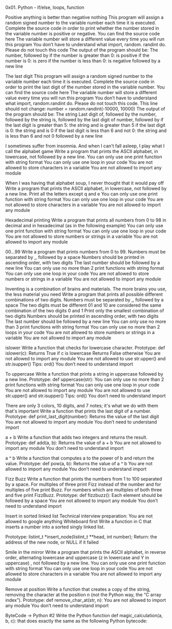 0x01. Python - if/else, loops, function


Positive anything is better than negative nothing This program will assign a random signed number to the variable number each time it is executed. Complete the source code in order to print whether the number stored in the variable number is positive or negative.
You can find the source code here The variable number will store a different value every time you will run this program You don’t have to understand what import, random. randint do. Please do not touch this code The output of the program should be: The number, followed by if the number is greater than 0: is positive if the number is 0: is zero if the number is less than 0: is negative followed by a new line

The last digit This program will assign a random signed number to the variable number each time it is executed. Complete the source code in order to print the last digit of the number stored in the variable number.
You can find the source code here The variable number will store a different value every time you will run this program You don’t have to understand what import, random.randint do. Please do not touch this code. This line should not change: number = random.randint(-10000, 10000) The output of the program should be: The string Last digit of, followed by the number, followed by the string is, followed by the last digit of number, followed by if the last digit is greater than 5: the string and is greater than 5 if the last digit is 0: the string and is 0 if the last digit is less than 6 and not 0: the string and is less than 6 and not 0 followed by a new line

I sometimes suffer from insomnia. And when I can't fall asleep, I play what I call the alphabet game Write a program that prints the ASCII alphabet, in lowercase, not followed by a new line.
You can only use one print function with string format You can only use one loop in your code You are not allowed to store characters in a variable You are not allowed to import any module

When I was having that alphabet soup, I never thought that it would pay off Write a program that prints the ASCII alphabet, in lowercase, not followed by a new line.
Print all the letters except q and e You can only use one print function with string format You can only use one loop in your code You are not allowed to store characters in a variable You are not allowed to import any module

Hexadecimal printing Write a program that prints all numbers from 0 to 98 in decimal and in hexadecimal (as in the following example)
You can only use one print function with string format You can only use one loop in your code You are not allowed to store numbers or strings in a variable You are not allowed to import any module

00...99 Write a program that prints numbers from 0 to 99.
Numbers must be separated by ,, followed by a space Numbers should be printed in ascending order, with two digits The last number should be followed by a new line You can only use no more than 2 print functions with string format You can only use one loop in your code You are not allowed to store numbers or strings in a variable You are not allowed to import any module

Inventing is a combination of brains and materials. The more brains you use, the less material you need Write a program that prints all possible different combinations of two digits.
Numbers must be separated by ,, followed by a space The two digits must be different 01 and 10 are considered the same combination of the two digits 0 and 1 Print only the smallest combination of two digits Numbers should be printed in ascending order, with two digits The last number should be followed by a new line You can only use no more than 3 print functions with string format You can only use no more than 2 loops in your code You are not allowed to store numbers or strings in a variable You are not allowed to import any module

islower Write a function that checks for lowercase character.
Prototype: def islower(c): Returns True if c is lowercase Returns False otherwise You are not allowed to import any module You are not allowed to use str.upper() and str.isupper() Tips: ord() You don’t need to understand import

To uppercase Write a function that prints a string in uppercase followed by a new line.
Prototype: def uppercase(str): You can only use no more than 2 print functions with string format You can only use one loop in your code You are not allowed to import any module You are not allowed to use str.upper() and str.isupper() Tips: ord() You don’t need to understand import

There are only 3 colors, 10 digits, and 7 notes; it's what we do with them that's important Write a function that prints the last digit of a number.
Prototype: def print_last_digit(number): Returns the value of the last digit You are not allowed to import any module You don’t need to understand import

a + b Write a function that adds two integers and returns the result.
Prototype: def add(a, b): Returns the value of a + b You are not allowed to import any module You don’t need to understand import

a ^ b Write a function that computes a to the power of b and return the value.
Prototype: def pow(a, b): Returns the value of a ^ b You are not allowed to import any module You don’t need to understand import

Fizz Buzz Write a function that prints the numbers from 1 to 100 separated by a space.
For multiples of three print Fizz instead of the number and for multiples of five print Buzz. For numbers which are multiples of both three and five print FizzBuzz. Prototype: def fizzbuzz(): Each element should be followed by a space You are not allowed to import any module You don’t need to understand import

Insert in sorted linked list Technical interview preparation:
You are not allowed to google anything Whiteboard first Write a function in C that inserts a number into a sorted singly linked list.

Prototype: listint_t *insert_node(listint_t **head, int number); Return: the address of the new node, or NULL if it failed

Smile in the mirror Write a program that prints the ASCII alphabet, in reverse order, alternating lowercase and uppercase (z in lowercase and Y in uppercase) , not followed by a new line.
You can only use one print function with string format You can only use one loop in your code You are not allowed to store characters in a variable You are not allowed to import any module

Remove at position Write a function that creates a copy of the string, removing the character at the position n (not the Python way, the “C array index”).
Prototype: def remove_char_at(str, n): You are not allowed to import any module You don’t need to understand import

ByteCode -> Python #2 Write the Python function def magic_calculation(a, b, c): that does exactly the same as the following Python bytecode:

